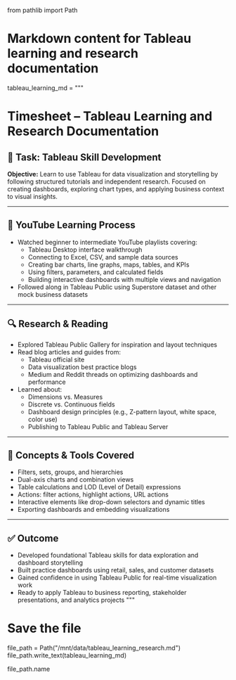 from pathlib import Path

# Markdown content for Tableau learning and research documentation
tableau_learning_md = """
# Timesheet – Tableau Learning and Research Documentation

## 📘 Task: Tableau Skill Development  
**Objective:** Learn to use Tableau for data visualization and storytelling by following structured tutorials and independent research. Focused on creating dashboards, exploring chart types, and applying business context to visual insights.

---

## 🎥 YouTube Learning Process

- Watched beginner to intermediate YouTube playlists covering:
  - Tableau Desktop interface walkthrough
  - Connecting to Excel, CSV, and sample data sources
  - Creating bar charts, line graphs, maps, tables, and KPIs
  - Using filters, parameters, and calculated fields
  - Building interactive dashboards with multiple views and navigation
- Followed along in Tableau Public using Superstore dataset and other mock business datasets

---

## 🔍 Research & Reading

- Explored Tableau Public Gallery for inspiration and layout techniques
- Read blog articles and guides from:
  - Tableau official site
  - Data visualization best practice blogs
  - Medium and Reddit threads on optimizing dashboards and performance
- Learned about:
  - Dimensions vs. Measures
  - Discrete vs. Continuous fields
  - Dashboard design principles (e.g., Z-pattern layout, white space, color use)
  - Publishing to Tableau Public and Tableau Server

---

## 🧰 Concepts & Tools Covered

- Filters, sets, groups, and hierarchies  
- Dual-axis charts and combination views  
- Table calculations and LOD (Level of Detail) expressions  
- Actions: filter actions, highlight actions, URL actions  
- Interactive elements like drop-down selectors and dynamic titles  
- Exporting dashboards and embedding visualizations  

---

## ✅ Outcome

- Developed foundational Tableau skills for data exploration and dashboard storytelling  
- Built practice dashboards using retail, sales, and customer datasets  
- Gained confidence in using Tableau Public for real-time visualization work  
- Ready to apply Tableau to business reporting, stakeholder presentations, and analytics projects
"""

# Save the file
file_path = Path("/mnt/data/tableau_learning_research.md")
file_path.write_text(tableau_learning_md)

file_path.name
